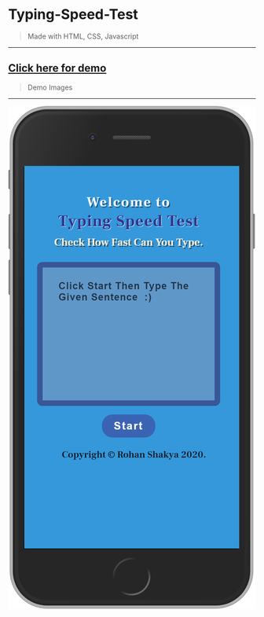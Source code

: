 # Typing-Speed-Test
> Made with HTML, CSS, Javascript
---
[Click here for demo](https://rohan-shakya.github.io/Typing-Speed-Test/)
---
> Demo Images
---
![](https://raw.githubusercontent.com/Rohan-Shakya/Typing-Speed-Test/master/img/first%20look.png)

